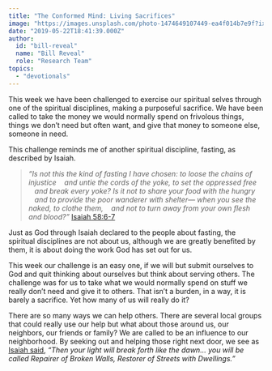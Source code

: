```yaml
---
title: "The Conformed Mind: Living Sacrifices"
image: "https://images.unsplash.com/photo-1474649107449-ea4f014b7e9f?ixlib=rb-1.2.1&q=85&fm=jpg&crop=entropy&cs=srgb&ixid=eyJhcHBfaWQiOjk2NjF9"
date: "2019-05-22T18:41:39.000Z"
author:
  id: "bill-reveal"
  name: "Bill Reveal"
  role: "Research Team"
topics:
  - "devotionals"
---
```

This week we have been challenged to exercise our spiritual selves through one of the spiritual disciplines, making a purposeful sacrifice. We have been called to take the money we would normally spend on frivolous things, things we don’t need but often want, and give that money to someone else, someone in need.

This challenge reminds me of another spiritual discipline, fasting, as described by Isaiah.

> _“Is not this the kind of fasting I have chosen:
> to loose the chains of injustice
> &nbsp;&nbsp;&nbsp;and untie the cords of the yoke,
> to set the oppressed free
> &nbsp;&nbsp;&nbsp;and break every yoke?
> Is it not to share your food with the hungry
> &nbsp;&nbsp;&nbsp;and to provide the poor wanderer with shelter—
> when you see the naked, to clothe them,
> &nbsp;&nbsp;&nbsp;and not to turn away from your own flesh and blood?”_ [Isaiah 58:6-7][1]

Just as God through Isaiah declared to the people about fasting, the spiritual disciplines are not about us, although we are greatly benefited by them, it is about doing the work God has set out for us.

This week our challenge is an easy one, if we will but submit ourselves to God and quit thinking about ourselves but think about serving others. The challenge was for us to take what we would normally spend on stuff we really don’t need and give it to others. That isn’t a burden, in a way, it is barely a sacrifice. Yet how many of us will really do it?

There are so many ways we can help others. There are several local groups that could really use our help but what about those around us, our neighbors, our friends or family? We are called to be an influence to our neighborhood. By seeking out and helping those right next door, we see as [Isaiah said][2], _“Then your light will break forth like the dawn... you will be called Repairer of Broken Walls, Restorer of Streets with Dwellings.”_

[1]: https://www.bible.com/113/ISA.58.6-7.niv
[2]: https://www.bible.com/113/isa.58.8-12.niv
